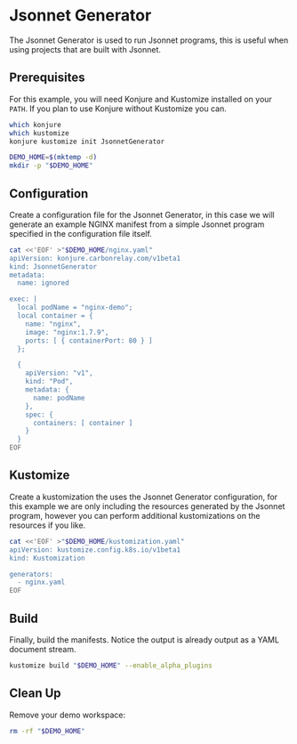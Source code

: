 # Jsonnet Generator

The Jsonnet Generator is used to run Jsonnet programs, this is useful when using projects that are built with Jsonnet.

## Prerequisites

For this example, you will need Konjure and Kustomize installed on your `PATH`. If you plan to use Konjure without Kustomize you can.

```sh
which konjure
which kustomize
konjure kustomize init JsonnetGenerator

DEMO_HOME=$(mktemp -d)
mkdir -p "$DEMO_HOME"
```

## Configuration

Create a configuration file for the Jsonnet Generator, in this case we will generate an example NGINX manifest from a simple Jsonnet program specified in the configuration file itself.

```bash
cat <<'EOF' >"$DEMO_HOME/nginx.yaml"
apiVersion: konjure.carbonrelay.com/v1beta1
kind: JsonnetGenerator
metadata:
  name: ignored

exec: |
  local podName = "nginx-demo";
  local container = {
    name: "nginx",
    image: "nginx:1.7.9",
    ports: [ { containerPort: 80 } ]
  };

  {
    apiVersion: "v1",
    kind: "Pod",
    metadata: {
      name: podName
    },
    spec: {
      containers: [ container ]
    }
  }
EOF
```

## Kustomize

Create a kustomization the uses the Jsonnet Generator configuration, for this example we are only including the resources generated by the Jsonnet program, however you can perform additional kustomizations on the resources if you like.

```bash
cat <<'EOF' >"$DEMO_HOME/kustomization.yaml"
apiVersion: kustomize.config.k8s.io/v1beta1
kind: Kustomization

generators:
  - nginx.yaml
EOF
```

## Build

Finally, build the manifests. Notice the output is already output as a YAML document stream.

```bash
kustomize build "$DEMO_HOME" --enable_alpha_plugins
```

## Clean Up

Remove your demo workspace:

```bash
rm -rf "$DEMO_HOME"
```